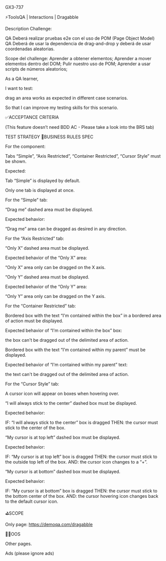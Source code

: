 GX3-737

⚡️ToolsQA | Interactions | Dragabble

Description Challenge:

QA Deberá realizar pruebas e2e con el uso de POM (Page Object Model) QA Deberá de usar la dependencia de drag-and-drop y deberá de usar coordenadas
aleatorias.

Scope del challenge: Aprender a obtener elementos; Aprender a mover elementos dentro del DOM; Pulir nuestro uso de POM; Aprender a usar scripts de
números aleatorios;

As a QA learner,

I want to test:

drag an area works as expected in different case scenarios.

So that I can improve my testing skills for this scenario.

✅ACCEPTANCE CRITERIA

(This feature doesn’t need BDD AC - Please take a look into the BRS tab)

TEST STRATEGY 🚩BUSINESS RULES SPEC

For the component:

Tabs “Simple”, “Axis Restricted”, “Container Restricted”, “Cursor Style” must be shown.

Expected:

Tab “Simple” is displayed by default.

Only one tab is displayed at once.

For the “Simple” tab:

“Drag me” dashed area must be displayed.

Expected behavior:

“Drag me” area can be dragged as desired in any direction.

For the “Axis Restricted” tab:

“Only X” dashed area must be displayed.

Expected behavior of the “Only X” area:

“Only X” area only can be dragged on the X axis.

“Only Y” dashed area must be displayed.

Expected behavior of the “Only Y” area:

“Only Y” area only can be dragged on the Y axis.

For the “Container Restricted” tab:

Bordered box with the text “I'm contained within the box” in a bordered area of action must be displayed.

Expected behavior of “I'm contained within the box” box:

the box can't be dragged out of the delimited area of action.

Bordered box with the text “I'm contained within my parent” must be displayed.

Expected behavior of “I'm contained within my parent” text:

the text can't be dragged out of the delimited area of action.

For the “Cursor Style” tab:

A cursor icon will appear on boxes when hovering over.

“I will always stick to the center” dashed box must be displayed.

Expected behavior:

IF: “I will always stick to the center” box is dragged THEN: the cursor must stick to the center of the box.

“My cursor is at top left” dashed box must be displayed.

Expected behavior:

IF: “My cursor is at top left” box is dragged THEN: the cursor must stick to the outside top left of the box. AND: the cursor icon changes to a “+”.

“My cursor is at bottom” dashed box must be displayed.

Expected behavior:

IF: “My cursor is at bottom” box is dragged THEN: the cursor must stick to the bottom center of the box. AND: the cursor hovering icon changes back to
the default cursor icon.

⛳SCOPE

Only page: https://demoqa.com/dragabble

🏴‍☠️OOS

Other pages.

Ads (please ignore ads)
